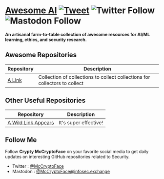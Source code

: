 # [Awesome AI](https://github.com/McCryptoFace/Awesome-AI) [![Tweet](https://img.shields.io/twitter/url/http/shields.io.svg?style=social)](https://twitter.com/intent/tweet?text=Awesome%20AI%20-%20a%20curated%20list%20of%20awesome%20resources%20for%20AI%2FML%20learning%2C%20ethics%2C%20and%20security%20research%20by%20@McCryptoFace&url=https://github.com/McCryptoFace/Awesome-AI&hashtags=llm,ai,genai,hacking) ![Twitter Follow](https://img.shields.io/twitter/follow/McCryptoFace) ![Mastodon Follow](https://img.shields.io/mastodon/follow/110652864476108445?domain=https%3A%2F%2Finfosec.exchange)

**An artisanal farm-to-table collection of awesome resources for AI/ML learning, ethics, and security research.**

## Awesome Repositories

Repository | Description
---- | ----
[A Link](https://github.com/alink/link-goes-here) 			| Collection of collections to collect collections for collectors to collect

## Other Useful Repositories

Repository | Description
---- | ----
[A Wild Link Appears](https://github.com/alink2/linkme) | It's super effective!

## Follow Me

Follow **Crypty McCryptoFace** on your favorite social media to get daily updates on interesting GitHub repositories related to Security.
 - Twitter : [@McCryptoFace](https://twitter.com/McCryptoFace)
 - Mastodon : [@McCryptoFace@infosec.exchange](https://infosec.exchange/@McCryptoFace)
